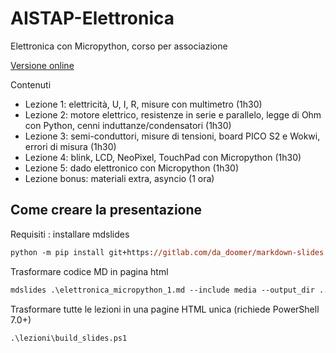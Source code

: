 # AISTAP-Elettronica

Elettronica con Micropython, corso per associazione

[Versione online](https://aistap-micropython.pages.dev/)

Contenuti
- Lezione 1: elettricità, U, I, R, misure con multimetro (1h30)
- Lezione 2: motore elettrico, resistenze in serie e parallelo, legge di Ohm con Python, cenni induttanze/condensatori (1h30)
- Lezione 3: semi-conduttori, misure di tensioni, board PICO S2 e Wokwi, errori di misura (1h30)
- Lezione 4: blink, LCD, NeoPixel, TouchPad con Micropython (1h30)
- Lezione 5: dado elettronico con Micropython (1h30)
- Lezione bonus: materiali extra, asyncio  (1 ora)

## Come creare la presentazione

Requisiti : installare mdslides

```ps
python -m pip install git+https://gitlab.com/da_doomer/markdown-slides.git
```

Trasformare codice MD in pagina html

```ps
mdslides .\elettronica_micropython_1.md --include media --output_dir ..\html\lezione1
```

Trasformare tutte le lezioni in una pagine HTML unica (richiede PowerShell 7.0+)

```ps
.\lezioni\build_slides.ps1
```
